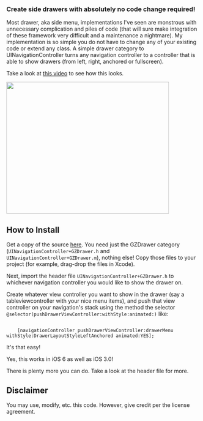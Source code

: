 ### Create side drawers with absolutely no code change required! ###

Most drawer, aka side menu, implementations I've seen are monstrous with unnecessary complication and piles of code (that will sure make integration of these framework very difficult and a maintenance a nightmare).  My implementation is so simple you do not have to change any of your existing code or extend any class. A simple drawer category to UINavigationController turns any navigation controller to a controller that is able to show drawers (from left, right, anchored or fullscreen).

Take a look at [this video](http://www.youtube.com/watch?v=5T-1-_pFbG0) to see how this looks.

<a href='http://www.youtube.com/watch?feature=player_embedded&v=5T-1-_pFbG0' target='_blank'><img src='http://img.youtube.com/vi/5T-1-_pFbG0/0.jpg' width='425' height=344 /></a>

## How to Install ##
Get a copy of the source [here](http://code.google.com/p/drawer-navigation-controller/source/checkout). You need just the GZDrawer category (`UINavigationController+GZDrawer.h` and `UINavigationController+GZDrawer.m`), nothing else! Copy those files to your project (for example, drag-drop the files in Xcode).

Next, import the header file `UINavigationController+GZDrawer.h` to whichever navigation controller you would like to show the drawer on.

Create whatever view controller you want to show in the drawer (say a tableviewcontroller with your nice menu items), and push that view controller on your navigation's stack using the method the selector `@selector(pushDrawerViewController:withStyle:animated:)` like:

```

    [navigationController pushDrawerViewController:drawerMenu withStyle:DrawerLayoutStyleLeftAnchored animated:YES];

```


It's that easy!

Yes, this works in iOS 6 as well as iOS 3.0!

There is plenty more you can do. Take a look at the header file for more.

## Disclaimer ##

You may use, modify, etc. this code. However, give credit per the license agreement.